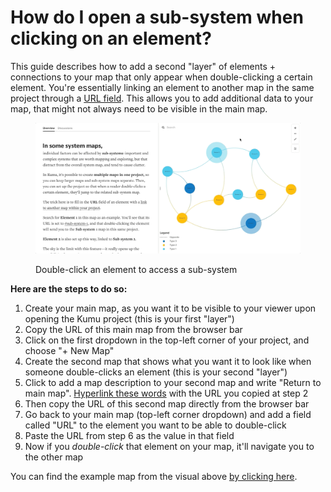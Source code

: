 # How do I open a sub-system when clicking on an element?

This guide describes how to add a second "layer" of elements + connections to your map that only appear when double-clicking a certain element. You're essentially linking an element to another map in the same project through a [URL field](../guides/fields.md#url). This allows you to add additional data to your map, that might not always need to be visible in the main map.&#x20;

<figure><img src="../.gitbook/assets/Sub system.gif" alt=""><figcaption><p>Double-click an element to access a sub-system</p></figcaption></figure>

**Here are the steps to do so:**&#x20;

1. Create your main map, as you want it to be visible to your viewer upon opening the Kumu project (this is your first "layer")
2. Copy the URL of this main map from the browser bar
3. Click on the first dropdown in the top-left corner of your project, and choose "+ New Map"
4. Create the second map that shows what you want it to look like when someone double-clicks an element (this is your second "layer")
5. Click to add a map description to your second map and write "Return to main map". [Hyperlink these words](../guides/markdown.md) with the URL you copied at step 2
6. Then copy the URL of this second map directly from the browser bar
7. Go back to your main map (top-left corner dropdown) and add a field called "URL" to the element you want to be able to double-click
8. Paste the URL from step 6 as the value in that field
9. Now if you _double-click_ that element on your map, it'll navigate you to the other map

You can find the example map from the visual above [by clicking here](https://kumu.io/AlexVipond/sub-system-demo).
